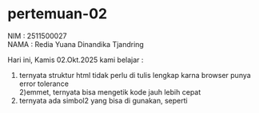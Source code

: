 # pertemuan-02
NIM : 2511500027<br>
NAMA : Redia Yuana Dinandika Tjandring<br>

Hari ini, Kamis 02.Okt.2025 kami belajar :<br>
1) ternyata struktur html tidak perlu di tulis lengkap karna browser punya error tolerance<br>
2)emmet, ternyata bisa mengetik kode jauh lebih cepat
3) ternyata ada simbol2 yang bisa di gunakan, seperti